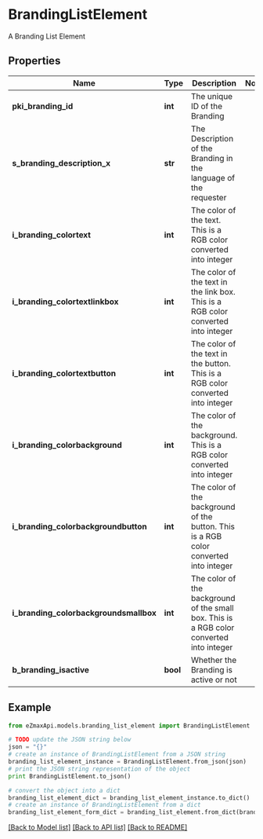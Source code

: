 # BrandingListElement

A Branding List Element

## Properties
Name | Type | Description | Notes
------------ | ------------- | ------------- | -------------
**pki_branding_id** | **int** | The unique ID of the Branding | 
**s_branding_description_x** | **str** | The Description of the Branding in the language of the requester | 
**i_branding_colortext** | **int** | The color of the text. This is a RGB color converted into integer | 
**i_branding_colortextlinkbox** | **int** | The color of the text in the link box. This is a RGB color converted into integer | 
**i_branding_colortextbutton** | **int** | The color of the text in the button. This is a RGB color converted into integer | 
**i_branding_colorbackground** | **int** | The color of the background. This is a RGB color converted into integer | 
**i_branding_colorbackgroundbutton** | **int** | The color of the background of the button. This is a RGB color converted into integer | 
**i_branding_colorbackgroundsmallbox** | **int** | The color of the background of the small box. This is a RGB color converted into integer | 
**b_branding_isactive** | **bool** | Whether the Branding is active or not | 

## Example

```python
from eZmaxApi.models.branding_list_element import BrandingListElement

# TODO update the JSON string below
json = "{}"
# create an instance of BrandingListElement from a JSON string
branding_list_element_instance = BrandingListElement.from_json(json)
# print the JSON string representation of the object
print BrandingListElement.to_json()

# convert the object into a dict
branding_list_element_dict = branding_list_element_instance.to_dict()
# create an instance of BrandingListElement from a dict
branding_list_element_form_dict = branding_list_element.from_dict(branding_list_element_dict)
```
[[Back to Model list]](../README.md#documentation-for-models) [[Back to API list]](../README.md#documentation-for-api-endpoints) [[Back to README]](../README.md)


